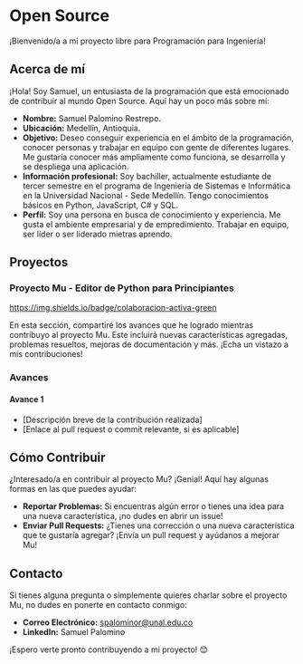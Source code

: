 # Open Source

¡Bienvenido/a a mi proyecto libre para Programación para Ingeniería!

## Acerca de mí

¡Hola! Soy Samuel, un entusiasta de la programación que está emocionado de contribuir al mundo Open Source. Aquí hay un poco más sobre mí:

- **Nombre:** Samuel Palomino Restrepo.
- **Ubicación:** Medellín, Antioquia.
- **Objetivo:** Deseo conseguir experiencia en el ámbito de la programación, conocer personas y trabajar en equipo con gente de diferentes lugares. Me gustaría conocer más ampliamente como funciona, se desarrolla y se despliega una aplicación.
- **Información profesional:** Soy bachiller, actualmente estudiante de tercer semestre en el programa de Ingeniería de Sistemas e Informática en la Universidad Nacional - Sede Medellín. Tengo conocimientos básicos en Python, JavaScript, C# y SQL.
- **Perfil:** Soy una persona en busca de conocimiento y experiencia. Me gusta el ambiente empresarial y de empredimiento. Trabajar en equipo, ser líder o ser liderado mietras aprendo.

## Proyectos

### Proyecto Mu - Editor de Python para Principiantes
https://img.shields.io/badge/colaboracion-activa-green

En esta sección, compartiré los avances que he logrado mientras contribuyo al proyecto Mu. Este incluirá nuevas características agregadas, problemas resueltos, mejoras de documentación y más. ¡Echa un vistazo a mis contribuciones!

### Avances

#### Avance 1
- [Descripción breve de la contribución realizada]
- [Enlace al pull request o commit relevante, si es aplicable]

## Cómo Contribuir

¿Interesado/a en contribuir al proyecto Mu? ¡Genial! Aquí hay algunas formas en las que puedes ayudar:

- **Reportar Problemas:** Si encuentras algún error o tienes una idea para una nueva característica, ¡no dudes en abrir un issue!
- **Enviar Pull Requests:** ¿Tienes una corrección o una nueva característica que te gustaría agregar? ¡Envía un pull request y ayúdanos a mejorar Mu!

## Contacto

Si tienes alguna pregunta o simplemente quieres charlar sobre el proyecto Mu, no dudes en ponerte en contacto conmigo:

- **Correo Electrónico:** spalominor@unal.edu.co
- **LinkedIn:** Samuel Palomino 

¡Espero verte pronto contribuyendo a mi proyecto! 😊

